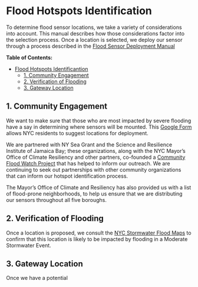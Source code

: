 # Flood Hotspots Identification
To determine flood sensor locations, we take a variety of considerations into account. This manual describes how those considerations factor into the selection process. Once a location is selected, we deploy our sensor through a process described in the [Flood Sensor Deployment Manual](https://github.com/floodnet-nyc/flood-sensor/blob/main/deployment/manuals/flood-sensor-deployment-manual.md)

**Table of Contents:**
- [Flood Hotspots Identificantion](#flood-hotspots-identification)
  - [1. Community Engagement](#1-community-engagement)
  - [2. Verification of Flooding](#2-verification-of-flooding)
  - [3. Gateway Location](#3-gateway-location)

## 1. Community Engagement
We want to make sure that those who are most impacted by severe flooding have a say in determining where sensors will be mounted. This [Google Form](https://forms.gle/4kJpujo9pDt7hZmRA) allows NYC residents to suggest locations for deployment.

We are partnered with NY Sea Grant and the Science and Resilience Institute of Jamaica Bay; these organizations, along with the NYC Mayor’s Office of Climate Resiliency and other partners, co-founded a [Community Flood Watch Project](https://www.srijb.org/jbfloodwatch/) that has helped to inform our outreach. We are continuing to seek out partnerships with other community organizations that can inform our hotspot identification process.

The Mayor’s Office of Climate and Resiliency has also provided us with a list of flood-prone neighborhoods, to help us ensure that we are distributing our sensors throughout all five boroughs.

## 2. Verification of Flooding
Once a location is proposed, we consult the [NYC Stormwater Flood Maps](https://experience.arcgis.com/experience/4b290961cac34643a49b9002f165fad8/) to confirm that this location is likely to be impacted by flooding in a Moderate Stormwater Event.

## 3. Gateway Location
Once we have a potential
